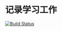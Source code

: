 # 记录学习工作
[![Build Status](https://travis-ci.org/sunchang1996/blog.svg?branch=master)](https://travis-ci.org/sunchang1996/blog)